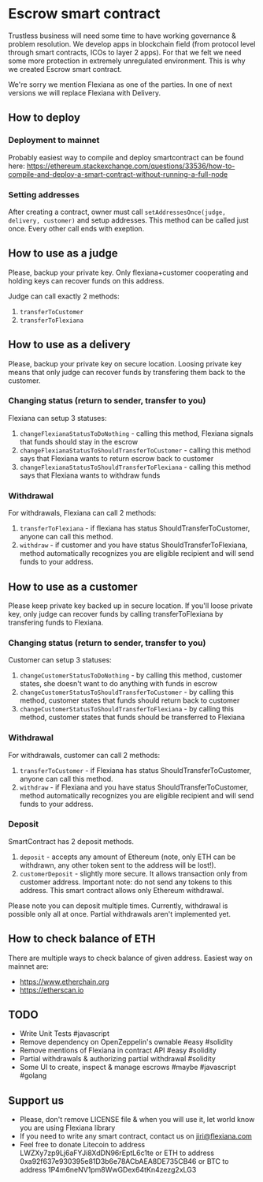 # Escrow smart contract

Trustless business will need some time to have working governance & problem resolution. We develop apps in blockchain field (from protocol level through smart contracts, ICOs to layer 2 apps). For that we felt we need some more protection in extremely unregulated environment. This is why we created Escrow smart contract.

We're sorry we mention Flexiana as one of the parties. In one of next versions we will replace Flexiana with Delivery.

## How to deploy

### Deployment to mainnet

Probably easiest way to compile and deploy smartcontract can be found here: https://ethereum.stackexchange.com/questions/33536/how-to-compile-and-deploy-a-smart-contract-without-running-a-full-node

### Setting addresses

After creating a contract, owner must call `setAddressesOnce(judge, delivery, customer)` and setup addresses.
This method can be called just once. Every other call ends with exeption.

## How to use as a judge

Please, backup your private key. Only flexiana+customer cooperating and holding keys can recover funds on this address.

Judge can call exactly 2 methods:

1. `transferToCustomer`
2. `transferToFlexiana`

## How to use as a delivery

Please, backup your private key on secure location. Loosing private key means that only judge can recover funds by transfering them back to the customer.

### Changing status (return to sender, transfer to you)

Flexiana can setup 3 statuses:

1. `changeFlexianaStatusToDoNothing` - calling this method, Flexiana signals that funds should stay in the escrow
2. `changeFlexianaStatusToShouldTransferToCustomer` - calling this method says that Flexiana wants to return escrow back to customer
3. `changeFlexianaStatusToShouldTransferToFlexiana` - calling this method says that Flexiana wants to withdraw funds

### Withdrawal

For withdrawals, Flexiana can call 2 methods:

1. `transferToFlexiana` - if flexiana has status ShouldTransferToCustomer, anyone can call this method.
2. `withdraw` - if customer and you have status ShouldTransferToFlexiana, method automatically recognizes you are eligible recipient and will send funds to your address.

## How to use as a customer

Please keep private key backed up in secure location. If you'll loose private key, only judge can recover funds by calling transferToFlexiana by transfering funds to Flexiana.

### Changing status (return to sender, transfer to you)

Customer can setup 3 statuses:

1. `changeCustomerStatusToDoNothing` -  by calling this method, customer states, she doesn't want to do anything with funds in escrow
2. `changeCustomerStatusToShouldTransferToCustomer` - by calling this method, customer states that funds should return back to customer
3. `changeCustomerStatusToShouldTransferToFlexiana` - by calling this method, customer states that funds should be transferred to Flexiana

### Withdrawal

For withdrawals, customer can call 2 methods:

1. `transferToCustomer` - if Flexiana has status ShouldTransferToCustomer, anyone can call this method.
2. `withdraw` - if Flexiana and you have status ShouldTransferToCustomer, method automatically recognizes you are eligible recipient and will send funds to your address.

### Deposit

SmartContract has 2 deposit methods.

1. `deposit` - accepts any amount of Ethereum (note, only ETH can be withdrawn, any other token sent to the address will be lost!).
2. `customerDeposit` - slightly more secure. It allows transaction only from customer address. Important note: do not send any tokens to this address. This smart contract allows only Ethereum withdrawal.

Please note you can deposit multiple times.
Currently, withdrawal is possible only all at once. Partial withdrawals aren't implemented yet.

## How to check balance of ETH

There are multiple ways to check balance of given address.
Easiest way on mainnet are:

- https://www.etherchain.org
- https://etherscan.io 

  
## TODO

- Write Unit Tests #javascript
- Remove dependency on OpenZeppelin's ownable #easy #solidity
- Remove mentions of Flexiana in contract API #easy #solidity
- Partial withdrawals & authorizing partial withdrawal #solidity
- Some UI to create, inspect & manage escrows #maybe #javascript #golang 

## Support us

- Please, don't remove LICENSE file & when you will use it, let world know you are using Flexiana library
- If you need to write any smart contract, contact us on jiri@flexiana.com
- Feel free to donate Litecoin to address LWZXy7zp9Lj6aFYJi8XdDN96rEptL6c1te or ETH to address 0xa92f637e930395e81D3b6e78ACbAEA8DE735CB46 or BTC to address 1P4m6neNV1pm8WwGDex64tKn4zezg2xLG3
